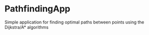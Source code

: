 # PathfindingApp
Simple application for finding optimal paths between points using the Dijkstra/A* algorithms
